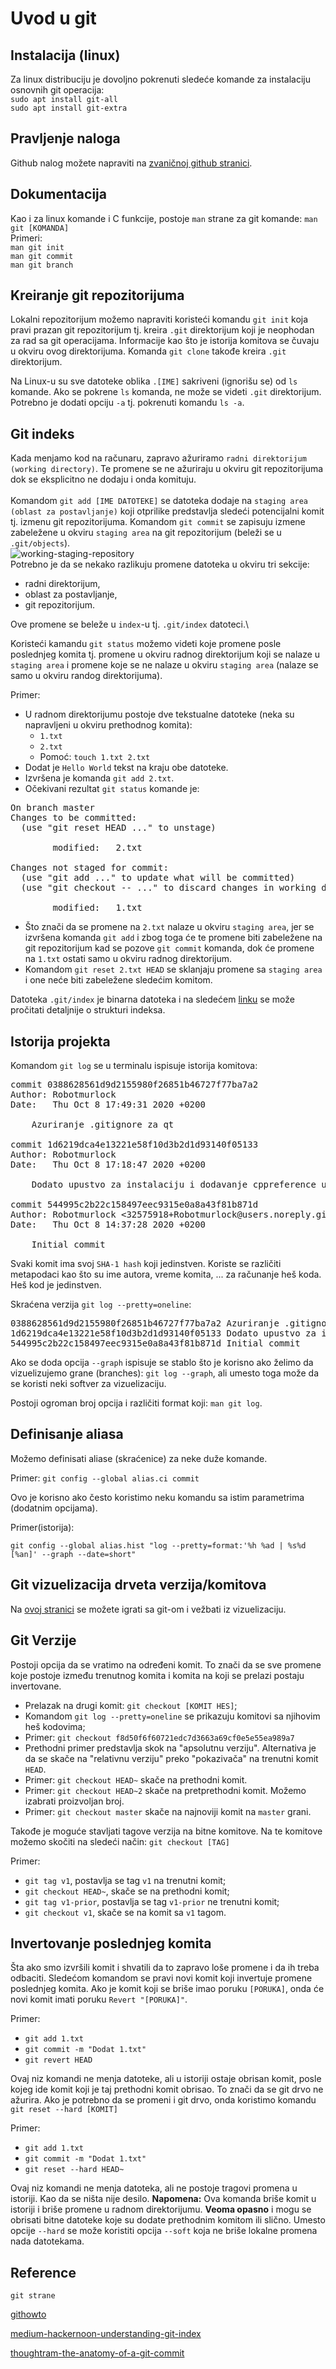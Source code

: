 # Uvod u git

## Instalacija (linux)

Za linux distribuciju je dovoljno pokrenuti sledeće komande za instalaciju osnovnih git operacija:\
`sudo apt install git-all` \
`sudo apt install git-extra`

## Pravljenje naloga

Github nalog možete napraviti na [zvaničnoj github stranici](https://github.com/).

## Dokumentacija

Kao i za linux komande i C funkcije, postoje `man` strane za git komande: `man git [KOMANDA]`\
Primeri:\
`man git init`\
`man git commit`\
`man git branch`

## Kreiranje git repozitorijuma

Lokalni repozitorijum možemo napraviti koristeći komandu `git init` koja 
pravi prazan git repozitorijum tj. kreira `.git` direktorijum koji je neophodan za rad sa git operacijama. Informacije kao što je istorija komitova se
čuvaju u okviru ovog direktorijuma. Komanda `git clone` takođe kreira `.git` direktorijum.

Na Linux-u su sve datoteke oblika `.[IME]` 
sakriveni (ignorišu se) od `ls` komande. Ako se pokrene `ls` komanda, ne može se videti `.git` direktorijum. Potrebno je dodati opciju `-a` tj. pokrenuti komandu `ls -a`.

## Git indeks

Kada menjamo kod na računaru, zapravo ažuriramo `radni direktorijum (working directory)`. Te promene se ne ažuriraju u okviru git repozitorijuma dok se 
eksplicitno ne dodaju i onda komituju. \
\
Komandom `git add [IME DATOTEKE]` se datoteka dodaje na `staging area (oblast za postavljanje)` koji
otprilike predstavlja sledeći potencijalni komit tj. izmenu git repozitorijuma. Komandom `git commit` se zapisuju izmene zabeležene u okviru `staging area` na git repozitorijum (beleži se u `.git/objects`).\
![working-staging-repository](https://miro.medium.com/max/700/1*zw0bLFWkaAP2QPfhxkoDEA.png)\
Potrebno je da se nekako razlikuju promene datoteka u okviru tri sekcije:
- radni direktorijum,
- oblast za postavljanje,
- git repozitorijum.

Ove promene se beleže u `index`-u tj. `.git/index` datoteci.\

Koristeći kamandu `git status` možemo videti koje promene posle poslednjeg komita tj. promene u okviru radnog direktorijum koji se nalaze u `staging area` i
promene koje se ne nalaze u okviru `staging area` (nalaze se samo u okviru randog direktorijuma). 


Primer:
- U radnom direktorijumu postoje dve tekstualne datoteke (neka su napravljeni u okviru prethodnog komita):
    * `1.txt`
    * `2.txt`
    * Pomoć: `touch 1.txt 2.txt`
- Dodat je `Hello World` tekst na kraju obe datoteke.
- Izvršena je komanda `git add 2.txt`.
- Očekivani rezultat `git status` komande je:
<pre>
On branch master
Changes to be committed:
  (use "git reset HEAD <file>..." to unstage)

        modified:   2.txt

Changes not staged for commit:
  (use "git add <file>..." to update what will be committed)
  (use "git checkout -- <file>..." to discard changes in working directory)

        modified:   1.txt
</pre>
- Što znači da se promene na `2.txt` nalaze u okviru `staging area`, jer se izvršena komanda `git add` i zbog toga će te promene biti zabeležene na git repozitorijum kad se pozove `git commit` komanda, dok će promene na `1.txt`
ostati samo u okviru radnog direktorijum.
- Komandom `git reset 2.txt HEAD` se sklanjaju promene sa `staging area` i
one neće biti zabeležene sledećim komitom.

Datoteka `.git/index` je binarna datoteka i na sledećem [linku](https://mincong.io/2018/04/28/git-index/) se može pročitati detaljnije o strukturi indeksa.

## Istorija projekta

Komandom `git log` se u terminalu ispisuje istorija komitova:
<pre>
commit 0388628561d9d2155980f26851b46727f77ba7a2
Author: Robotmurlock <momir.adzemovic@gmail.com>
Date:   Thu Oct 8 17:49:31 2020 +0200

    Azuriranje .gitignore za qt

commit 1d6219dca4e13221e58f10d3b2d1d93140f05133
Author: Robotmurlock <momir.adzemovic@gmail.com>
Date:   Thu Oct 8 17:18:47 2020 +0200

    Dodato upustvo za instalaciju i dodavanje cppreference u qtcreator

commit 544995c2b22c158497eec9315e0a8a43f81b871d
Author: Robotmurlock <32575918+Robotmurlock@users.noreply.github.com>
Date:   Thu Oct 8 14:37:28 2020 +0200

    Initial commit
</pre>

Svaki komit ima svoj `SHA-1 hash` koji jedinstven. Koriste se različiti metapodaci kao što su ime autora, vreme komita, ... za računanje heš koda. Heš kod je jedinstven.

Skraćena verzija `git log --pretty=oneline`:
<pre>
0388628561d9d2155980f26851b46727f77ba7a2 Azuriranje .gitignore za qt
1d6219dca4e13221e58f10d3b2d1d93140f05133 Dodato upustvo za instalaciju i dodavanje cppreference u qtcreator
544995c2b22c158497eec9315e0a8a43f81b871d Initial commit
</pre>

Ako se doda opcija `--graph` ispisuje se stablo što je korisno ako želimo da vizuelizujemo grane (branches): `git log --graph`, ali umesto toga može da
se koristi neki softver za vizuelizaciju.

Postoji ogroman broj opcija i različiti format koji: `man git log`.

## Definisanje aliasa

Možemo definisati aliase (skraćenice) za neke duže komande.

Primer:
`git config --global alias.ci commit`

Ovo je korisno ako često koristimo neku komandu sa istim parametrima (dodatnim opcijama). 

Primer(istorija):

`git config --global alias.hist "log --pretty=format:'%h %ad | %s%d [%an]' --graph --date=short"`

## Git vizuelizacija drveta verzija/komitova

Na [ovoj stranici](https://nic-hartley.github.io/git-gud/) se možete igrati sa git-om i vežbati iz vizuelizaciju.

## Git Verzije

Postoji opcija da se vratimo na određeni komit. To znači da se sve promene koje postoje između trenutnog komita i komita na koji se prelazi postaju invertovane.
- Prelazak na drugi komit: `git checkout [KOMIT HES]`;
- Komandom `git log --pretty=oneline` se prikazuju komitovi sa njihovim heš kodovima;
- Primer: `git checkout f8d50f6f60721edc7d3663a69cf0e5e55ea989a7`
- Prethodni primer predstavlja skok na "apsolutnu verziju". Alternativa je da se skače na "relativnu verziju" preko "pokazivača" na trenutni komit `HEAD`.
- Primer: `git checkout HEAD~` skače na prethodni komit.
- Primer: `git checkout HEAD~2` skače na pretprethodni komit. Možemo izabrati proizvoljan broj.
- Primer: `git checkout master` skače na najnoviji komit na `master` grani.

Takođe je moguće stavljati tagove verzija na bitne komitove. Na te komitove 
možemo skočiti na sledeći način: `git checkout [TAG]`

Primer:
- `git tag v1`, postavlja se tag `v1` na trenutni komit;
- `git checkout HEAD~`, skače se na prethodni komit;
- `git tag v1-prior`, postavlja se tag `v1-prior` ne trenutni komit;
- `git checkout v1`, skače se na komit sa `v1` tagom.

## Invertovanje poslednjeg komita

Šta ako smo izvršili komit i shvatili da to zapravo loše promene i da ih treba odbaciti. Sledećom komandom se pravi novi komit koji invertuje promene poslednjeg komita. Ako je komit koji se briše imao poruku `[PORUKA]`, onda će novi komit imati poruku `Revert "[PORUKA]"`.

Primer:
- `git add 1.txt`
- `git commit -m "Dodat 1.txt"`
- `git revert HEAD`

Ovaj niz komandi ne menja datoteke, ali u istoriji ostaje obrisan komit, posle
kojeg ide komit koji je taj prethodni komit obrisao. To znači da se git drvo ne ažurira. Ako je potrebno da se promeni i git drvo, onda koristimo komandu `git reset --hard [KOMIT]`

Primer:
- `git add 1.txt`
- `git commit -m "Dodat 1.txt"`
- `git reset --hard HEAD~`

Ovaj niz komandi ne menja datoteka, ali ne postoje tragovi promena u istoriji. Kao da se ništa nije desilo. **Napomena:** Ova komanda briše komit u istoriji i briše promene u radnom direktorijumu. **Veoma opasno** i mogu se obrisati bitne datoteke koje su dodate prethodnim komitom ili slično. Umesto opcije `--hard`
se može koristiti opcija `--soft` koja ne briše lokalne promena nada datotekama.

## 

## Reference
`git strane`

[githowto](https://githowto.com/)

[medium-hackernoon-understanding-git-index](https://medium.com/hackernoon/understanding-git-index-4821a0765cf)

[thoughtram-the-anatomy-of-a-git-commit](https://blog.thoughtram.io/git/2014/11/18/the-anatomy-of-a-git-commit.html)